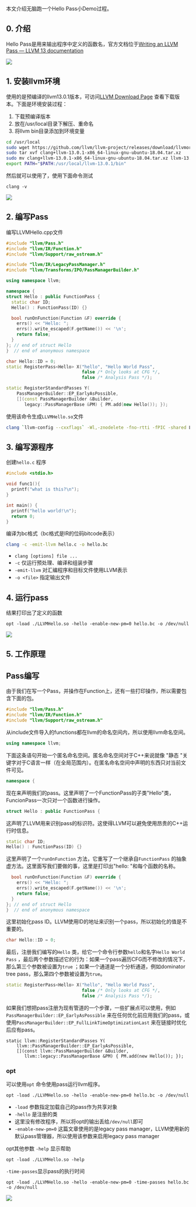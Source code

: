 本文介绍无脑跑一个Hello Pass小Demo过程。
## 0. 介绍
Hello Pass是用来输出程序中定义的函数名，官方文档位于[Writing an LLVM Pass — LLVM 13 documentation](https://releases.llvm.org/13.0.1/docs/WritingAnLLVMPass.html)

![](images/Pasted%20image%2020230407101442.png)

## 1. 安装llvm环境
使用的是预编译的llvm13.0.1版本，可访问[LLVM Download Page](https://releases.llvm.org/download.html) 查看下载版本。下面是环境安装过程：
1. 下载预编译版本
2. 放在/usr/local目录下解压、重命名
3. 将llvm bin目录添加到环境变量
```bash
cd /usr/local
sudo wget https://github.com/llvm/llvm-project/releases/download/llvmorg-13.0.1/clang+llvm-13.0.1-x86_64-linux-gnu-ubuntu-18.04.tar.xz
sudo tar xvf clang+llvm-13.0.1-x86_64-linux-gnu-ubuntu-18.04.tar.xz
sudo mv clang+llvm-13.0.1-x86_64-linux-gnu-ubuntu-18.04.tar.xz llvm-13.0.1
export PATH="$PATH:/usr/local/llvm-13.0.1/bin"
```

然后就可以使用了，使用下面命令测试
```
clang -v
```

![](images/Pasted%20image%2020230407100625.png)

## 2. 编写Pass
编写LLVMHello.cpp文件
```cpp
#include "llvm/Pass.h"
#include "llvm/IR/Function.h"
#include "llvm/Support/raw_ostream.h"

#include "llvm/IR/LegacyPassManager.h"
#include "llvm/Transforms/IPO/PassManagerBuilder.h"

using namespace llvm;

namespace {
struct Hello : public FunctionPass {
  static char ID;
  Hello() : FunctionPass(ID) {}

  bool runOnFunction(Function &F) override {
    errs() << "Hello: ";
    errs().write_escaped(F.getName()) << '\n';
    return false;
  }
}; // end of struct Hello
}  // end of anonymous namespace

char Hello::ID = 0;
static RegisterPass<Hello> X("hello", "Hello World Pass",
                             false /* Only looks at CFG */,
                             false /* Analysis Pass */);

static RegisterStandardPasses Y(
    PassManagerBuilder::EP_EarlyAsPossible,
    [](const PassManagerBuilder &Builder,
       legacy::PassManagerBase &PM) { PM.add(new Hello()); });
```

使用该命令生成`LLVMHello.so`文件
```bash
clang `llvm-config --cxxflags` -Wl,-znodelete -fno-rtti -fPIC -shared LLVMHello.cpp -o LLVMHello.so `llvm-config --ldflags`
```

## 3. 编写源程序
创建`hello.c` 程序
```c
#include <stdio.h>

void func1(){
  printf("what is this?\n");
}

int main() {
  printf("hello world!\n");
  return 0;
}
```

编译为bc格式（bc格式是IR的位码bitcode表示）
```bash
clang -c -emit-llvm hello.c -o hello.bc 
```
- `clang [options] file ...`
- `-c` 仅运行预处理、编译和组装步骤
- `-emit-llvm` 对汇编程序和目标文件使用LLVM表示
- `-o <file>` 指定输出文件

## 4. 运行pass
结果打印出了定义的函数
```
opt -load ./LLVMHello.so -hello -enable-new-pm=0 hello.bc -o /dev/null
```

![](images/Pasted%20image%2020230407101304.png)

## 5. 工作原理
## Pass编写
由于我们在写一个Pass，并操作在Function上，还有一些打印操作，所以需要包含下面的包。
```cpp
#include "llvm/Pass.h"
#include "llvm/IR/Function.h"
#include "llvm/Support/raw_ostream.h"
```

从include文件导入的functions都在llvm的命名空间内，所以使用llvm命名空间。
```cpp
using namespace llvm;
```

下面这条语句开始一个匿名命名空间。匿名命名空间对于C++来说就像 "静态 "关键字对于C语言一样（在全局范围内）。在匿名命名空间中声明的东西只对当前文件可见。
```cpp
namespace {
```

现在来声明我们的pass。这里声明了一个FunctionPass的子类"Hello"类，FuncionPass一次只对一个函数进行操作。
```cpp
struct Hello : public FunctionPass {
```

这声明了LLVM用来识别pass的标识符。这使得LLVM可以避免使用昂贵的C++运行时信息。
```cpp
static char ID;
Hello() : FunctionPass(ID) {}
```

这里声明了一个`runOnFunction` 方法，它重写了一个继承自`FunctionPass` 的抽象虚方法。这里面写我们要做的事，这里是打印出"hello: "和每个函数的名称。
```cpp
  bool runOnFunction(Function &F) override {
    errs() << "Hello: ";
    errs().write_escaped(F.getName()) << '\n';
    return false;
  }
}; // end of struct Hello
}  // end of anonymous namespace
```

这里初始化pass ID。LLVM使用ID的地址来识别一个pass，所以初始化的值是不重要的。
```cpp
char Hello::ID = 0;
```

最后，注册我们编写的`Hello` 类，给它一个命令行参数`hello`和名字`Hello World Pass` ，最后两个参数描述它的行为：如果一个pass遍历CFG而不修改的情况下，那么第三个参数被设置为`true` ；如果一个通道是一个分析通道，例如dominator tree pass，那么第四个参数被设置为`true`。
```cpp
static RegisterPass<Hello> X("hello", "Hello World Pass",
                             false /* Only looks at CFG */,
                             false /* Analysis Pass */);
```

如果我们想把pass注册为现有管道的一个步骤，一些扩展点可以使用，例如`PassManagerBuilder::EP_EarlyAsPossible` 来在任何优化前应用我们的pass，或使用`PassManagerBuilder::EP_FullLinkTimeOptimizationLast` 来在链接时优化后应有pass。
```
static llvm::RegisterStandardPasses Y(
    llvm::PassManagerBuilder::EP_EarlyAsPossible,
    [](const llvm::PassManagerBuilder &Builder,
       llvm::legacy::PassManagerBase &PM) { PM.add(new Hello()); });
```

### opt
可以使用`opt` 命令使用pass运行llvm程序。
```
opt -load ./LLVMHello.so -hello -enable-new-pm=0 hello.bc -o /dev/null
```

- `-load` 参数指定加载自己的pass作为共享对象
- `-hello` 是注册的类
- 这里没有修改程序，所以将opt的输出丢给`/dev/null`即可
- `-enable-new-pm=0` 这篇文章使用的是legacy pass manager，LLVM使用新的默认pass管理器，所以使用该参数来启用legacy pass manager

opt其他参数
`-help` 显示帮助
```
opt -load ./LLVMHello.so -help
```

`-time-passes`显示pass的执行时间
```
opt -load ./LLVMHello.so -hello -enable-new-pm=0 -time-passes hello.bc -o /dev/null
```

![](images/Pasted%20image%2020230407150725.png)

